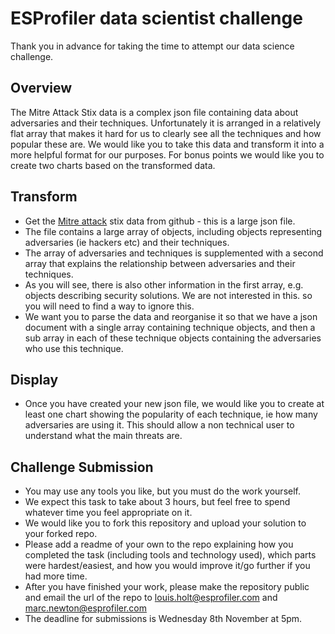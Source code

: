 # ESProfiler data scientist challenge

Thank you in advance for taking the time to attempt our data science challenge. 

## Overview

The Mitre Attack Stix data is a complex json file containing data about adversaries and their techniques. Unfortunately it is arranged in a relatively flat array that makes it hard for us to clearly see all the techniques and how popular these are.
We would like you to take this data and transform it into a more helpful format for our purposes.
For bonus points we would like you to create two charts based on the transformed data.

## Transform

* Get the [Mitre attack](https://raw.githubusercontent.com/mitre-attack/attack-stix-data/master/enterprise-attack/enterprise-attack-14.0.json) stix data from github - this is a large json file.
* The file contains a large array of objects, including objects representing adversaries (ie hackers etc) and their techniques.
* The array of adversaries and techniques is supplemented with a second array that explains the relationship between adversaries and their techniques.
* As you will see, there is also other information in the first array, e.g. objects describing security solutions. We are not interested in this. so you will need to find a way to ignore this. 
* We want you to parse the data and reorganise it so that we have a json document with a single array containing technique objects, and then a sub array in each of these technique objects containing the adversaries who use this technique.

## Display

* Once you have created your new json file, we would like you to create at least one chart showing the popularity of each technique, ie how many adversaries are using it. This should allow a non technical user to understand what the main threats are. 

## Challenge Submission

* You may use any tools you like, but you must do the work yourself.
* We expect this task to take about 3 hours, but feel free to spend whatever time you feel appropriate on it.
* We would like you to fork this repository and upload your solution to your forked repo. 
* Please add a readme of your own to the repo explaining how you completed the task (including tools and technology used), which parts were hardest/easiest, and how you would improve it/go further if you had more time.
* After you have finished your work, please make the repository public and email the url of the repo to louis.holt@esprofiler.com and marc.newton@esprofiler.com 
* The deadline for submissions is Wednesday 8th November at 5pm.
